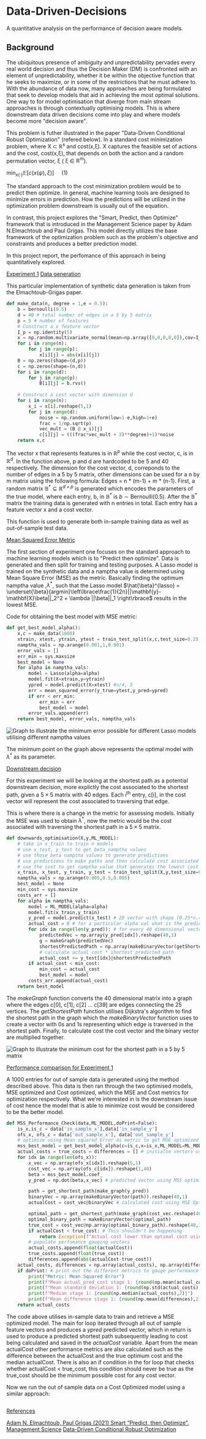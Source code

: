 # Data-Driven-Decisions
A quantitative analysis on the performance of decision aware models.
## Background
The ubiquitous presence of ambiguity and unpredictability pervades every real world decision and thus the Decision Maker (DM) is confronted with an element of unpredictability, whether it be within the objective function that he seeks to maximize, or in some of the restrictions that he must adhere to. With the abundance of data now, many approaches are being formulated that seek to develop models that aid in achieving the most optimal solutions. One way to for model optimisation that diverge from main stream approaches is through contextually optimising models. This is where downstream data driven decisions come into play and where models become more "decision aware". 

This problem is futher illustrated in the paper "Data-Driven Conditional Robust Optimization" (refered below). In a standard cost minimization problem, where X ⊂ ℝ⁵ and cost(x,ξ). X captures the feasible set of actions and the cost, cost(x,ξ), that depends on both the action and a random permutation vector, ξ ( ξ ∈ $\mathbb{R}^m$). 

$\min_{x(\cdot)} \mathbb{E}[c(x(\psi), \xi)]$&nbsp;&nbsp;&nbsp;&nbsp;&nbsp;(1)
            
            
The standard approach to the cost minimization problem would be to predict then optimize. In general, machine learning tools are designed to minimize errors in prediction. How the predictions will be utilized in the optimization problem downstream is usually out of the equation. 

In contrast, this project explores the "Smart, Predict, then Optimize" framework that is introduced in the Management Science paper by  Adam N.Elmachtoub and Paul Grigas. This model directly utilizes the base framework of the optimization problem such as the problem's objective and constraints and produces a better prediction model.

In this project report, the perfomance of this approach in being quantitatively explored.  

[Experiment 1](#experiment1)
[Data generation](#data_generation)

This particular implementation of synthetic data generation is taken from the Elmachtoub-Grigas paper.
 
```python
def make_data(n, degree = 1,e = 0.5):
    b = bernoulli(0.5)
    d = 40 # total number of edges in a 5 by 5 matrix
    p = 5 # number of features
    # Construct a x feature vector
    I_p = np.identity(5)
    x = np.random.multivariate_normal(mean=np.array([0,0,0,0,0]),cov=I_p,size=(n))
    for i in range(n):
        for j in range(p):
            x[i][j] = abs(x[i][j])
    B = np.zeros(shape=(d,p))
    c = np.zeros(shape=(n,d))
    for i in range(d):
        for j in range(p):
            B[i][j] = b.rvs()
    
    # Construct a cost vector with dimension d
    for i in range(n):
        x_i = x[i].reshape(5,1)
        for j in range(d):
            noise = np.random.uniform(low=1-e,high=1+e)
            frac = 1/np.sqrt(p)
            vec_mult = (B @ x_i)[j]
            c[i][j] = (((frac*vec_mult + 3)**degree)+1)*noise
    return x,c
```

The vector x that represents features is in $\mathbb{R}^p$ while the cost vector, c, is in $\mathbb{R}^d$. In the function above, p and d are hardcoded to be 5 and 40 respectively. The dimension for the cost vector, d, correponds to the number of edges in a 5 by 5 matrix, other dimensions can be used for a n by m matrix using the following formula: Edges = n * (m-1) + m * (n-1). First, a random matrix $\mathbb{B}^* \subseteq \mathbb{R}^{d \times p}$ is generated which encodes the parameters of the true model, where each entry, b, in $\mathbb{B}^*$ is $b\sim\text{Bernoulli}(0.5)$. After the $\mathbb{B}^*$ matrix the training data is generated with n entries in total. Each entry has a feature vector x and a cost vector.

This function is used to generate both in-sample training data as well as out-of-sample test data.  

[Mean Squared Error Metric](#mss_metric)

The first section of experiment one focuses on the standard approach to machine learning models which is to "Predict then optimize". Data is generated and then split for training and testing purposes. A Lasso model is trained on the synthetic data and a namptha value is determined using Mean Square Error (MSE) as the metric. Basically finding the optimum namptha value ,$\lambda^*$, such that the Lasso model $\hat{\beta}^{lasso} = \underset{\beta}{argmin}\left\lbrace\frac{1}{2n}||\mathbf{y}-\mathbf{X}\beta||_2^2 + \lambda ||\beta||_1 \right\rbrace$ results in the lowest MSE. 

Code for obtaining the best model with MSE metric: 
```python
def get_best_model_alpha():
    x,c = make_data(1000)
    xtrain, xtest, ytrain, ytest = train_test_split(x,c,test_size=0.25,random_state=100)
    namptha_vals = np.arange(0.001,1,0.001)
    error_vals = []
    err_min = sys.maxsize
    best_model = None
    for alpha in namptha_vals:
        model = Lasso(alpha=alpha)
        model.fit(X=xtrain,y=ytrain)
        ypred = model.predict(X=xtest) #n/4, 5
        err = mean_squared_error(y_true=ytest,y_pred=ypred)
        if err < err_min:
            err_min = err
            best_model = model
        error_vals.append(err)
    return best_model, error_vals, namptha_vals
```

![Graph to illustrate the minimum error possible for different Lasso models utilising different namptha values](minMSS_graph.png)

The minimum point on the graph above represents the optimal model with $\lambda^*$ as its parameter. 

[Downstream decision](#downstream_decision_exp1)

For this experiment we will be looking at the shortest path as a potential downstream decision, more explictly the cost associated to the shortest path, given a $5\times 5$ matrix with 40 edges. Each $i^\text{th}$ entry, c[i], in the cost vector will represent the cost associated to traversing that edge. 

This is where there is a change in the metric for assessing models. Initially the MSE was used to obtain $\lambda^*$, now the metric would be the cost associated with traversing the shortest path in a $5\times 5$ matrix.

```python
def downwards_optimisation(X,y,ML_MODEL):
    # take in x_train to train n models 
    # use x_test, y_test to get beta_namptha values
    # use those beta namptha values to generate predictions
    # use predictions to make paths and then calculate cost associated with the shortest path
    # use the cost to get namptha value that generates the lowest cost 
    x_train, x_test, y_train, y_test = train_test_split(X,y,test_size=0.25,random_state=100)
    namptha_vals = np.arange(0.005,0.5,0.005)
    best_model = None
    min_cost = sys.maxsize
    costs_arr = []
    for alpha in namptha_vals:
        model = ML_MODEL(alpha=alpha)
        model.fit(x_train,y_train)
        y_pred = model.predict(x_test) # 2D vector with shape (0.25*n,40)
        actual_cost = 0 # for a particular alpha val what is the predicted cost 
        for idx in range(len(y_pred)): # for every 40 dimensional vector
            predictedVec = np.array(y_pred[idx]).reshape(40,1)
            g = makeGraph(predictedVec)
            shortestPredictedPath = np.array(makeBinaryVector(getShortestPath(g))).reshape(40,1)
            # calculate actual cost * shortest predicted path
            actual_cost += y_test[idx]@shortestPredictedPath
        if actual_cost < min_cost:
            min_cost = actual_cost
            best_model = model
        costs_arr.append(actual_cost)
    return best_model
```

The $\textit{makeGraph}$ function converts the 40 dimensional matrix into a graph where the edges c[0], c[1], c[2] ... c[39] are edges connecting the 25 vertices. The $\textit{getShortestPath}$ function utilises Dijkstra's algorithm to find the shortest path in the graph which the $\textit{makeBinaryVector}$ function uses to create a vector with 0s and 1s representing which edge is traversed in the shortest path. Finally, to calculate cost the cost vector and the binary vector are multiplied together. 

![Graph to illustrate the minimum cost for the shortest path in a 5 by 5 matrix](minACPP_graph.png)



[Performance comparison for Experiment 1](#Performance_exp1)

A 1000 entries for out of sample data is generated using the method described above. This data is then ran through the two optimised models, MSE optimized and Cost optimized, which the MSE and Cost metrics for optimization respectively. What we're interested in is the downstream issue of cost hence the model that is able to minimize cost would be considered to be the better model. 

```python
def MSS_Performance_Check(data,ML_MODEL,doPrint=False):
    is_x,is_c = data['in_sample_x'],data['in_sample_y']
    ofs_x, ofs_c = data['out_sample_x'], data['out_sample_y']
    # optimize using Mean squared Error as metric to get MSE optimized model
    mss_best_model = get_best_model_alpha(c=is_c,x=is_x,ML_MODEL=ML_MODEL)
    actual_costs = true_costs = differences = [] # initialse vectors used for graphing later
    for idx in range(len(ofs_x)):
        x_vec = np.array(ofs_x[idx]).reshape(5,1)
        cost_vec = np.array(ofs_c[idx]).reshape(1,40)
        beta = mss_best_model.coef_
        y_pred = np.dot(beta,x_vec) # predicted vector using MSS optimized model

        path = get_shortest_path(make_graph(y_pred))
        binaryVec = np.array(makeBinaryVector(path)).reshape(40,1)
        actualCost = cost_vec@binaryVec # calculated cost using MSE Optimized Model

        optimal_path = get_shortest_path(make_graph(cost_vec.reshape(40,1))) # true optimum cost using vector from out of sample data
        optimal_binary_path = makeBinaryVector(optimal_path)
        true_cost = cost_vec@np.array(optimal_binary_path).reshape(40,1) # actual optimal cost (actual_cost*optimalPath)
        if actualCost < true_cost: # This shouldn't be happening
            return Exception(f"Actual cost lower than optimal cost using MSE: AC {actual_cost}, OC: {true_cost}")
        # populate perfomance gauging vectors
        actual_costs.append(float(actualCost))
        true_costs.append(float(true_cost))
        differences.append(abs(actualCost-true_cost))
    actual_costs, differences = np.array(actual_costs), np.array(differences)
    if doPrint: # print out the different metrics to gauge performance
        print("Metric: Mean Squared Error")
        print(f"Mean actual_pred_cost stage 1: {round(np.mean(actual_costs),2)}")
        print(f"Mean standard deviation 1: {round(np.std(actual_costs),2)}")
        print(f"Median stage 1: {round(np.median(actual_costs),2)}")
        print(f"Mean difference stage 1: {round(np.mean(differences),2)}")   
    return actual_costs
```

The code above utilises in-sample data to train and retrieve a MSE optimized model. The main for loop iterated through all out of sample feature vectors and produces a $\textit{ypred}$ predicted vector, which in return is used to produce a predicted shortest path subsequently leading to cost being calculated and saved in the $\textit{actualCost}$ variable. Apart from the mean actualCost other performance metrics are also calculated such as the difference between the actualCost and the true optimum cost and the median actualCost. There is also an if condition in the for loop that checks whether actualCost < true_cost, this condition should never be true as the true_cost should be the minimum possible cost for any cost vector.

Now we run the out of sample data on a Cost Optimized model using a similar approach:

```python

```


[References](#References)

[Adam N. Elmachtoub, Paul Grigas (2021) Smart “Predict, then Optimize”. Management Science](https://doi.org/10.1287/mnsc.2020.3922)
[Data-Driven Conditional Robust Optimization](https://proceedings.neurips.cc/paper_files/paper/2022/file/3df874367ce2c43891aab1ab23ae6959-Paper-Conference.pdf)
